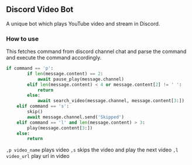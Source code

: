 ## Discord Video Bot

A unique bot which plays YouTube video and stream in Discord.

### How to use

This fetches command from discord channel chat and parse the command and execute the command accordingly.

```py
if command == 'p':
        if len(message.content) == 2:
            await pause_play(message.channel)
        elif len(message.content) < 4 or message.content[2] != ' ':
            return
        else:
            await search_video(message.channel, message.content[3:])
    elif command == 's':
        skip()
        await message.channel.send('Skipped')
    elif command == 'l' and len(message.content) > 3:
        play(message.content[3:])
    else:
        return
```

`,p video_name` plays video
`,s` skips the video and play the next video
`,l video_url` play url in video


